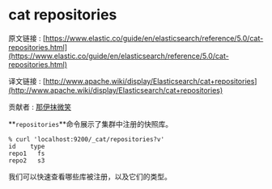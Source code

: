 # cat repositories

原文链接 : [https://www.elastic.co/guide/en/elasticsearch/reference/5.0/cat-repositories.html](https://www.elastic.co/guide/en/elasticsearch/reference/5.0/cat-repositories.html)

译文链接 : [http://www.apache.wiki/display/Elasticsearch/cat+repositories](http://www.apache.wiki/display/Elasticsearch/cat+repositories)

贡献者 : [那伊抹微笑](/display/~wangyangting)

**`repositories`**命令展示了集群中注册的快照库。

```
% curl 'localhost:9200/_cat/repositories?v'
id    type
repo1   fs
repo2   s3
```

我们可以快速查看哪些库被注册，以及它们的类型。
